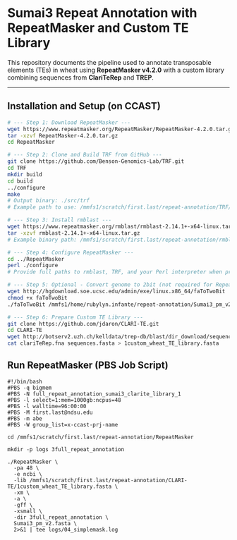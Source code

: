 # Sumai3 Repeat Annotation with RepeatMasker and Custom TE Library

This repository documents the pipeline used to annotate transposable elements (TEs) in wheat using **RepeatMasker v4.2.0** with a custom library combining sequences from **ClariTeRep** and **TREP**.

---

## Installation and Setup (on CCAST)

```bash
# --- Step 1: Download RepeatMasker ---
wget https://www.repeatmasker.org/RepeatMasker/RepeatMasker-4.2.0.tar.gz
tar -xzvf RepeatMasker-4.2.0.tar.gz
cd RepeatMasker

# --- Step 2: Clone and Build TRF from GitHub ---
git clone https://github.com/Benson-Genomics-Lab/TRF.git
cd TRF
mkdir build 
cd build
../configure
make
# Output binary: ./src/trf
# Example path to use: /mmfs1/scratch/first.last/repeat-annotation/TRF/build/src/trf

# --- Step 3: Install rmblast ---
wget https://www.repeatmasker.org/rmblast/rmblast-2.14.1+-x64-linux.tar.gz
tar -xzvf rmblast-2.14.1+-x64-linux.tar.gz
# Example binary path: /mmfs1/scratch/first.last/repeat-annotation/rmblast-2.14.0/bin/

# --- Step 4: Configure RepeatMasker ---
cd ../RepeatMasker
perl ./configure
# Provide full paths to rmblast, TRF, and your Perl interpreter when prompted

# --- Step 5: Optional - Convert genome to 2bit (not required for RepeatMasker) ---
wget http://hgdownload.soe.ucsc.edu/admin/exe/linux.x86_64/faToTwoBit
chmod +x faToTwoBit
./faToTwoBit /mmfs1/home/rubylyn.infante/repeat-annotation/Sumai3_pm_v2.fasta Sumai3_pm_v2.2bit

# --- Step 6: Prepare Custom TE Library ---
git clone https://github.com/jdaron/CLARI-TE.git
cd CLARI-TE
wget http://botserv2.uzh.ch/kelldata/trep-db/blast/dir_download/sequences.fasta
cat clariTeRep.fna sequences.fasta > 1custom_wheat_TE_library.fasta
```

## Run RepeatMasker (PBS Job Script)
```
#!/bin/bash
#PBS -q bigmem
#PBS -N full_repeat_annotation_sumai3_clarite_library_1
#PBS -l select=1:mem=1000gb:ncpus=48
#PBS -l walltime=96:00:00
#PBS -M first.last@ndsu.edu
#PBS -m abe
#PBS -W group_list=x-ccast-prj-name

cd /mmfs1/scratch/first.last/repeat-annotation/RepeatMasker

mkdir -p logs 3full_repeat_annotation

./RepeatMasker \
  -pa 48 \
  -e ncbi \
  -lib /mmfs1/scratch/first.last/repeat-annotation/CLARI-TE/1custom_wheat_TE_library.fasta \
  -xm \
  -a \
  -gff \
  -xsmall \
  -dir 3full_repeat_annotation \
  Sumai3_pm_v2.fasta \
  2>&1 | tee logs/04_simplemask.log
```
